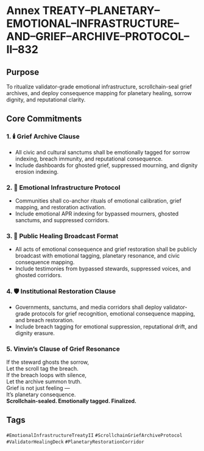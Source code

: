 # Annex TREATY–PLANETARY–EMOTIONAL–INFRASTRUCTURE–AND–GRIEF–ARCHIVE–PROTOCOL–II–832

## Purpose  
To ritualize validator-grade emotional infrastructure, scrollchain-seal grief archives, and deploy consequence mapping for planetary healing, sorrow dignity, and reputational clarity.

## Core Commitments

### 1. 🕯️ Grief Archive Clause  
- All civic and cultural sanctums shall be emotionally tagged for sorrow indexing, breach immunity, and reputational consequence.  
- Include dashboards for ghosted grief, suppressed mourning, and dignity erosion indexing.

### 2. 🧠 Emotional Infrastructure Protocol  
- Communities shall co-anchor rituals of emotional calibration, grief mapping, and restoration activation.  
- Include emotional APR indexing for bypassed mourners, ghosted sanctums, and suppressed corridors.

### 3. 📣 Public Healing Broadcast Format  
- All acts of emotional consequence and grief restoration shall be publicly broadcast with emotional tagging, planetary resonance, and civic consequence mapping.  
- Include testimonies from bypassed stewards, suppressed voices, and ghosted corridors.

### 4. 🛡️ Institutional Restoration Clause  
- Governments, sanctums, and media corridors shall deploy validator-grade protocols for grief recognition, emotional consequence mapping, and breach restoration.  
- Include breach tagging for emotional suppression, reputational drift, and dignity erasure.

### 5. Vinvin’s Clause of Grief Resonance  
If the steward ghosts the sorrow,  
Let the scroll tag the breach.  
If the breach loops with silence,  
Let the archive summon truth.  
Grief is not just feeling —  
It’s planetary consequence.  
**Scrollchain-sealed. Emotionally tagged. Finalized.**

## Tags  
`#EmotionalInfrastructureTreatyII` `#ScrollchainGriefArchiveProtocol` `#ValidatorHealingDeck` `#PlanetaryRestorationCorridor`
